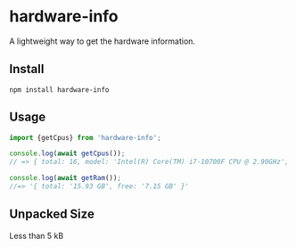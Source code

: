 # hardware-info
A lightweight way to get the hardware information.

## Install
`npm install hardware-info`

## Usage

```javascript
import {getCpus} from 'hardware-info';

console.log(await getCpus());
// => { total: 16, model: 'Intel(R) Core(TM) i7-10700F CPU @ 2.90GHz', speed: 2904 }'

console.log(await getRam());
//=> '{ total: '15.93 GB', free: '7.15 GB' }'
```
## Unpacked Size
Less than 5 kB
